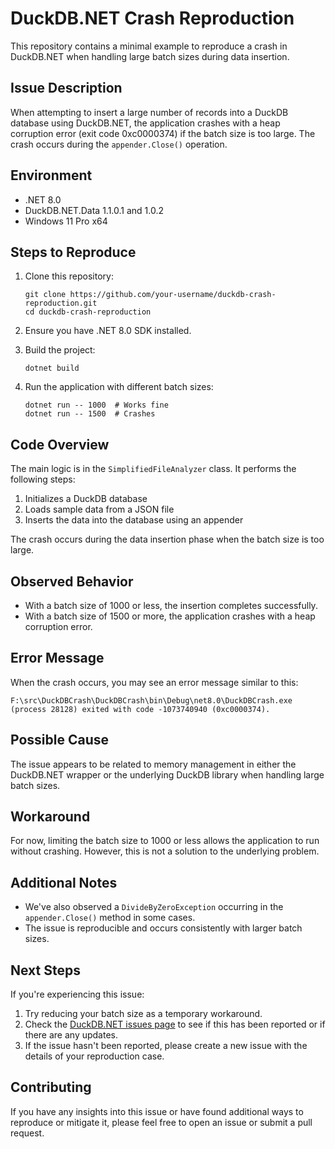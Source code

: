 # DuckDB.NET Crash Reproduction

This repository contains a minimal example to reproduce a crash in DuckDB.NET when handling large batch sizes during data insertion.

## Issue Description

When attempting to insert a large number of records into a DuckDB database using DuckDB.NET, the application crashes with a heap corruption error (exit code 0xc0000374) if the batch size is too large. The crash occurs during the `appender.Close()` operation.

## Environment

- .NET 8.0
- DuckDB.NET.Data 1.1.0.1 and 1.0.2
- Windows 11 Pro x64

## Steps to Reproduce

1. Clone this repository:
   ```
   git clone https://github.com/your-username/duckdb-crash-reproduction.git
   cd duckdb-crash-reproduction
   ```

2. Ensure you have .NET 8.0 SDK installed.

3. Build the project:
   ```
   dotnet build
   ```

4. Run the application with different batch sizes:
   ```
   dotnet run -- 1000  # Works fine
   dotnet run -- 1500  # Crashes
   ```

## Code Overview

The main logic is in the `SimplifiedFileAnalyzer` class. It performs the following steps:

1. Initializes a DuckDB database
2. Loads sample data from a JSON file
3. Inserts the data into the database using an appender

The crash occurs during the data insertion phase when the batch size is too large.

## Observed Behavior

- With a batch size of 1000 or less, the insertion completes successfully.
- With a batch size of 1500 or more, the application crashes with a heap corruption error.

## Error Message

When the crash occurs, you may see an error message similar to this:

```
F:\src\DuckDBCrash\DuckDBCrash\bin\Debug\net8.0\DuckDBCrash.exe (process 28128) exited with code -1073740940 (0xc0000374).
```

## Possible Cause

The issue appears to be related to memory management in either the DuckDB.NET wrapper or the underlying DuckDB library when handling large batch sizes.

## Workaround

For now, limiting the batch size to 1000 or less allows the application to run without crashing. However, this is not a solution to the underlying problem.

## Additional Notes

- We've also observed a `DivideByZeroException` occurring in the `appender.Close()` method in some cases.
- The issue is reproducible and occurs consistently with larger batch sizes.

## Next Steps

If you're experiencing this issue:

1. Try reducing your batch size as a temporary workaround.
2. Check the [DuckDB.NET issues page](https://github.com/Giorgi/DuckDB.NET/issues) to see if this has been reported or if there are any updates.
3. If the issue hasn't been reported, please create a new issue with the details of your reproduction case.

## Contributing

If you have any insights into this issue or have found additional ways to reproduce or mitigate it, please feel free to open an issue or submit a pull request.